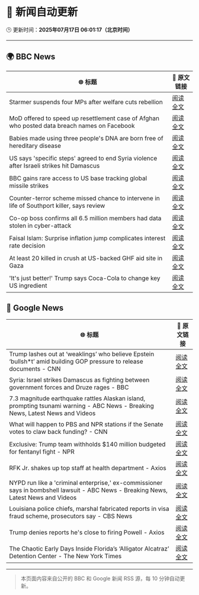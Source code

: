 # 🧠 新闻自动更新

🕒 更新时间：**2025年07月17日 06:01:17（北京时间）**

---

## 🌍 BBC News

| 🌐 标题 | 🔗 原文链接 |
|--------|-------------|
| Starmer suspends four MPs after welfare cuts rebellion | [阅读全文](https://www.bbc.com/news/articles/c5y7zqdwzqyo) |
| MoD offered to speed up resettlement case of Afghan who posted data breach names on Facebook | [阅读全文](https://www.bbc.com/news/articles/c0rvyqd7wq2o) |
| Babies made using three people's DNA are born free of hereditary disease | [阅读全文](https://www.bbc.com/news/articles/cn8179z199vo) |
| US says 'specific steps' agreed to end Syria violence after Israeli strikes hit Damascus | [阅读全文](https://www.bbc.com/news/articles/cp90l77187zo) |
| BBC gains rare access to US base tracking global missile strikes | [阅读全文](https://www.bbc.com/news/articles/cy8k2nd7e9no) |
| Counter-terror scheme missed chance to intervene in life of Southport killer, says review | [阅读全文](https://www.bbc.com/news/articles/c74zy014x84o) |
| Co-op boss confirms all 6.5 million members had data stolen in cyber-attack | [阅读全文](https://www.bbc.com/news/articles/cql0ple066po) |
| Faisal Islam: Surprise inflation jump complicates interest rate decision | [阅读全文](https://www.bbc.com/news/articles/c70xy9nv7p7o) |
| At least 20 killed in crush at US-backed GHF aid site in Gaza | [阅读全文](https://www.bbc.com/news/articles/cg4rwrkdlzxo) |
| 'It's just better!' Trump says Coca-Cola to change key US ingredient | [阅读全文](https://www.bbc.com/news/articles/czxe59zl8qzo) |

## 📰 Google News

| 🌐 标题 | 🔗 原文链接 |
|--------|-------------|
| Trump lashes out at ‘weaklings’ who believe Epstein ‘bullsh*t’ amid building GOP pressure to release documents - CNN | [阅读全文](https://news.google.com/rss/articles/CBMif0FVX3lxTE00S0tCNFdwZDQzSW5veFdoV3RiNk9oU0JoS2dRdzRVc0twMUlrZzlxSGpyeUhPWFhfLTFvb05ncDR5Z19nRTdzVUZOb1BlSXFHcVdXRmRwMHctOThfUnJMeDZQQU94YVphZU9jdnp5Y241YV9QaU9YSXJhYnE5MUHSAYQBQVVfeXFMTUFFWWdWN00zZUczRkFsTnRIeVZHSk15QWFzYVJWUnUzZDlubWYxVTViRVFjZk9DNnJ5YmdBSUJCUFVILW1UUzA1OVFIb1VZZC1EQWpiQ3doYXIxRU5vdUt4TFg1endYZS1KMkJJVHZSaEVfZjFMdmx4MmM4NDBpUU5IbGhZ?oc=5) |
| Syria: Israel strikes Damascus as fighting between government forces and Druze rages - BBC | [阅读全文](https://news.google.com/rss/articles/CBMiWkFVX3lxTE5uZEpIQUxBcVRzS21mdEdjeUJMQ1pYeVpHQWNXbFRTeVJFbmdaU1NEZ2VzX1FMTzFhUVNIWjJhRHRvRTJ2bC1FM3JZYTdNaEJ0ZXNnWEFPd18wZ9IBX0FVX3lxTE1wai1TMTZQMWpRLS00QzBMbngxd3JBdHlIRXQ0T1dVS0tNbXZtQkR1WE9TUE5aUXhlVERfTFgxTHJKM0tJVlcwbWlwYTd2aWlqRm00dDllT182RUVLSTEw?oc=5) |
| 7.3 magnitude earthquake rattles Alaskan island, prompting tsunami warning - ABC News - Breaking News, Latest News and Videos | [阅读全文](https://news.google.com/rss/articles/CBMipwFBVV95cUxPNm1oNk01YU1TOVVUU1kwUU54eXp0Skl4dmRrcXgwbS1nUGl1WUZ1Q1RTQzgxWnFIN2V5S2VBcGFVMUdRaU1lVm15TENBNDNoVS13MzJpdEh4WFI2emk3dzl3Z2hHUzZ6QkYxT0xJeWUtUXg5ZHRycjhMUUo5bE1MeWdYZ3BQOC1Oa3l2ZVlsTHpQWnhZN3V2YTRELUJKcHAyMVo3MmhFUdIBrAFBVV95cUxOeklWQkpHMF8wZFc1X1NmclpGclJLVkhNd1hDQm9XSUFhZnBzOFlNMGNtaEZ3OXZEUzR0dHhBMjVEZ0l3QlZMTU1sNFlkQkhOUFBuQmx5Q2NtNW1tN3NlQTVHMWlmNmdNeEtBbkxkZWhkbWxCakZSWng0ZmxnbENyOGhYREhaQzVLb0VldjZ2UmY4eV9wTjNOU3NLVHh3S25xOGdXNEliWTRPcklu?oc=5) |
| What will happen to PBS and NPR stations if the Senate votes to claw back funding? - CNN | [阅读全文](https://news.google.com/rss/articles/CBMijwFBVV95cUxNZGN1V2VCYzZXZVNoYXQ3aHZTd2UtT2s0RFZvTXJVaWhUYmEzRzlWam1lLUZ1elNhT1VjblJTd2JSWVgycmJoZEp3TlNKbGF0Wjg3Q2tkeFcwRUFTZllsUEwzTTl2R1NKTGpQM0RYN0FDNUt5Yk0zamptUzcxVURELXhlR0k0RDVuOTB0eVowc9IBlAFBVV95cUxPREoxV1EzTzdQZlVuSWpKa0xhV21QM1RRMkMzaWNnamFmSVQ2RUdVaG1xa3FYdXVuaEtVUUo5NTNhdFV4bXJLZU5LMFFmeGZEZTZIZzlWRWRXMXpLYmxoeHpUUzBIeWlXTkdlYjhvV1BCa0V3THF4U1VWU0RnNDJ4Z1lRSzFlTC1EVk5QaTM4SHZMeFlT?oc=5) |
| Exclusive: Trump team withholds $140 million budgeted for fentanyl fight - NPR | [阅读全文](https://news.google.com/rss/articles/CBMigwFBVV95cUxNWGtRdk9nRmF4d21aa2ZybW1vS0NSNG9aYVhkbFAxcW96eVZMSWFWQjBUdzY1NWlMNk1sZmlCUVp5X0NFb0hqenFhelFBOWxpSjQybzNyNUNQY0Ftd1NUSnRsaTNTSmw4T2JTbWNWYkh3SndCWkk1Z0Nkc1pfektNcGJ4Zw?oc=5) |
| RFK Jr. shakes up top staff at health department - Axios | [阅读全文](https://news.google.com/rss/articles/CBMicEFVX3lxTE9UQjA2dlIzT3M3SlFwMXA5QlpfMy1wT2hCRVB3clc3VzZrSE5RQkx6WTBzcjg1LUFsWGJTVnFydVcxcFRDa1NnblBwaFFPRVNUdk5GYTh1ekZJSFBZLW9YTTVfWHJIV2I2VFk4akNIX0M?oc=5) |
| NYPD run like a 'criminal enterprise,' ex-commissioner says in bombshell lawsuit - ABC News - Breaking News, Latest News and Videos | [阅读全文](https://news.google.com/rss/articles/CBMikgFBVV95cUxQb3dubWN6S2MwQ3hWOHBoWHh5THhvcXNkbHdXWXpUeXAtOTQxSzdnZEY2R0lwY0Rqck1yMzdGeWZoUEhTWmZDcTRTdmtZVHNEaXU0MXJvbTg3MHVJU1QxTXpUWkFPellNN09ndGtRNklKaGE2V0xxd0prU1otQWFTZ3F6OEtOZEYxcFJHNmUxdWVIUdIBlwFBVV95cUxPSFB6LU1QMll3QVFZcGM3eDZGTnJIQUZpRkJBbmlIRmkyQnVwWmttRHdDelFWTzNVMlQ0X2xmTGxWbTJPLXVWdXY2S1Z1RWVlY1lXUC1PT05hUTVscHBxdzZ1SnhsU1ZHOGFmZG5Sa3Y3NVZtaXVEOFFjc1BJZnBEYzc4OVo3TDByUE1CSUJCTTRGLU9KTmdn?oc=5) |
| Louisiana police chiefs, marshal fabricated reports in visa fraud scheme, prosecutors say - CBS News | [阅读全文](https://news.google.com/rss/articles/CBMilgFBVV95cUxQblp0RmtidkZURUxDcGVkM1lOUTNIOEl6d1lKSEtsd28yOUxNU3h4VFRsV3VMbXBkMVBEWTg5UjNYTFV4N1NCS1hGSkJKNUgtRTdxbUF2bDBkWHZfNmNKT1NyQWdweTQzQXg2bldjU0xveEhUY1ZCOERBV0g4Vy10cjQ5SllrQzRGTXh2SnFxRDUwTXdLREHSAZsBQVVfeXFMTW1Dd3pPcWFnLXZtMWpndkRpbFY4T2R1QW9zeGVfMkhtSWN1ekNoV3BXUHZOV1FWdjNhMXV0TnFVZHNlVXc0ZEtFZVFNd0lEQzhFTlhKd3AzdllxbG56N0swN0hoZndqRXBuUWJHUkJ2OTZQZDFoTjdkRmUycjhDN3FZQ1kzcFdJa3BEWWxfd3hZT1RXV2dIbkJLQUE?oc=5) |
| Trump denies reports he's close to firing Powell - Axios | [阅读全文](https://news.google.com/rss/articles/CBMid0FVX3lxTE5KQ2lncXBQQWtlR0Itam00eEdSV3BlZGQ2OWRTMGNjYmpaSzhmMUFtejZuclhRNUpJYWplMzRlWUhCZmprbW1MVnBfb09kVDcyVFg0RW9QZlRtcGhuQVBqb0ZGODljaUhVTVgwVGdkQ3h1c3pyUk0w?oc=5) |
| The Chaotic Early Days Inside Florida’s ‘Alligator Alcatraz’ Detention Center - The New York Times | [阅读全文](https://news.google.com/rss/articles/CBMiuAFBVV95cUxQQmVjZnZ1SGZqcTl1QlllQURKbjR0X3pQczhwSFFrWmY3WUltMHpxeHRYcThuLS1aNlF0U0tiZkRIaU53T1JxdzJUcWctRzlhRkwtY3I4T1hTVmFtU2liaUJzMkhNekVUSUstY0kxbFZVTkFoRmF3Y1NXU1dOdTZkanJFaDkxX2FSS3FldmxwcVVqdjZtNUJxdHdSTmx3dGtkd2gtRHVqMU0wLVZScHVtTWFvdmZUVUZH?oc=5) |

---
> 本页面内容来自公开的 BBC 和 Google 新闻 RSS 源，每 10 分钟自动更新。